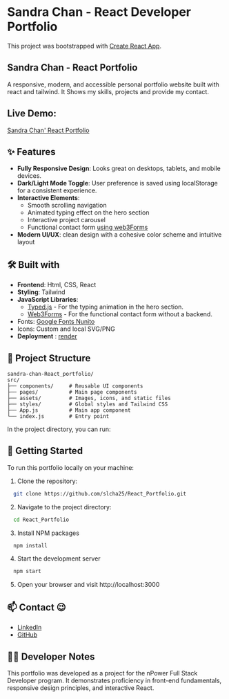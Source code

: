 # Sandra Chan - React Developer Portfolio

This project was bootstrapped with [Create React App](https://github.com/facebook/create-react-app).

## Sandra Chan - React Portfolio
A responsive, modern, and accessible personal portfolio website built with react and tailwind. It Shows my skills, projects and provide my contact. 

## Live Demo:
[Sandra Chan' React Portfolio](https://sok-l-chan-reactportfolio.onrender.com/)

## ✨ Features
- **Fully Responsive Design**: Looks great on desktops, tablets, and mobile devices.
- **Dark/Light Mode Toggle**: User preference is saved using localStorage for a consistent experience.
- **Interactive Elements**:
  - Smooth scrolling navigation
  - Animated typing effect on the hero section
  - Interactive project carousel
  - Functional contact form [using web3Forms](https://web3forms.com/)
- **Modern UI/UX**: clean design with a cohesive color scheme and intuitive layout

## 🛠️ Built with 
- **Frontend**: Html, CSS, React
- **Styling**: Tailwind
- **JavaScript Libraries**:
  - [Typed.js](https://github.com/mattboldt/typed.js/) - For the typing animation in the hero section.
  - [Web3Forms](https://web3forms.com/) - For the functional contact form without a backend.
- Fonts: [Google Fonts Nunito](https://fonts.google.com/)
- Icons: Custom and local SVG/PNG
- **Deployment** : [render](https://render.com/) 
  
## 📁 Project Structure
```text
sandra-chan-React_portfolio/
src/
├── components/     # Reusable UI components
├── pages/          # Main page components
├── assets/         # Images, icons, and static files
├── styles/         # Global styles and Tailwind CSS
├── App.js          # Main app component
└── index.js        # Entry point
```

In the project directory, you can run:

## 🚀 Getting Started
To run this portfolio locally on your machine:
1. Clone the repository:
```bash
  git clone https://github.com/slcha25/React_Portfolio.git
```
2. Navigate to the project directory:
``` bash
  cd React_Portfolio
```
3. Install NPM packages
```bash
  npm install
```
4. Start the development server
```bash
  npm start
```
5. Open your browser and visit http://localhost:3000

## :mailbox: Contact :wink:
- [LinkedIn](https://www.linkedin.com/in/sok-chan/)
- [GitHub](https://github.com/slcha25)

## 👩‍💻 Developer Notes
This portfolio was developed as a project for the nPower Full Stack Developer program. It demonstrates proficiency in front-end fundamentals, responsive design principles, and interactive React.
